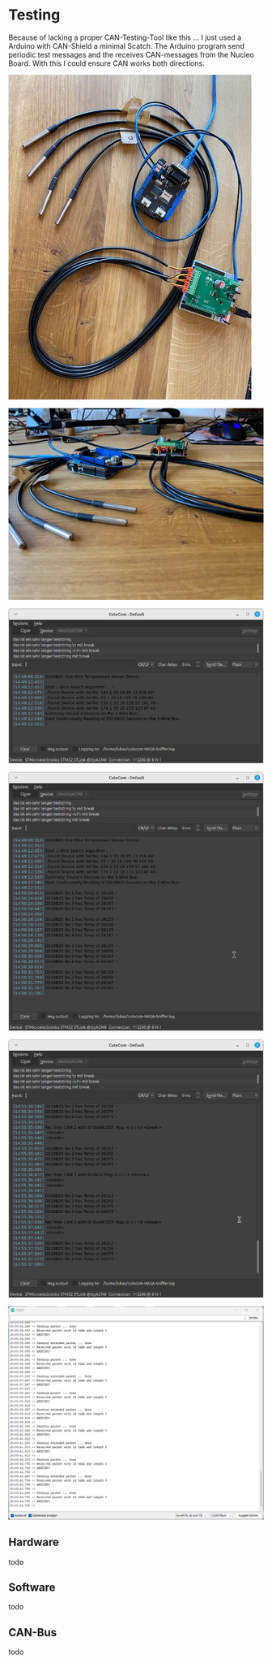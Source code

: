 # Testing
Because of lacking a proper CAN-Testing-Tool like this ... I just used a Arduino with CAN-Shield a minimal Scatch.
The Arduino program send periodic test messages and the receives CAN-messages from the Nucleo Board. With this I could ensure CAN works both directions.


![arrangement Arduino and Nucleo](../Images/quattro_formaggi_1.png)

![arrangement Arduino and Nucleo 2](../Images/quattro_formaggi_2.png)

![terminal startup message](../Images/terminal_startup.png)

![terminal search and read DS18B20 sensors](../Images/terminal_read_temperatures.png)

![terminal send and receive CAN messages](../Images/terminal_read_temperatures_rx_can.png)

![Arduino terminal send and receive CAN messages](../Images/testing_RX_TX_CAN.png)

## Hardware
todo

## Software
todo

## CAN-Bus
todo
